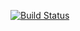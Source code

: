 [![Build Status](http://jenkins.otenv.com:8080/buildStatus/icon?job=puppet-modules-master)](http://jenkins.otenv.com:8080/buildStatus/icon?job=puppet-modules-master)
